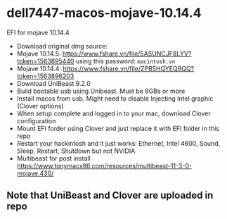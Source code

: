# dell7447-macos-mojave-10.14.4
EFI for mojave 10.14.4

- Download original dmg source: 
- Mojave 10.14.5: https://www.fshare.vn/file/5ASUNCJF8LYV?token=1563895440 using this password: `macintosh.vn`
- Mojave 10.14.4: https://www.fshare.vn/file/ZPB5HQYEQ9QQ?token=1563896203
- Download UniBeast 9.2.0
- Build bootable usb using Unibeast. Must be 8GBs or more
- Install macos from usb. Might need to disable Injecting Intel graphic (Clover options)
- When setup complete and logged in to your mac, download Clover configuration
- Mount EFI forder using Clover and just replace it with EFI folder in this repo
- Restart your hackintosh and it just works: Ethernet, Intel 4600, Sound, Sleep, Restart, Shutdown but not NVIDIA
- Multibeast for post install https://www.tonymacx86.com/resources/multibeast-11-3-0-mojave.430/
## Note that UniBeast and Clover are uploaded in repo
